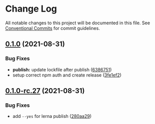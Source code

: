 # Change Log

All notable changes to this project will be documented in this file.
See [Conventional Commits](https://conventionalcommits.org) for commit guidelines.

## [0.1.0](https://github.com/logto-io/config/compare/v0.1.0-rc.27...v0.1.0) (2021-08-31)


### Bug Fixes

* **publish:** update lockfile after publish ([6386751](https://github.com/logto-io/config/commit/6386751021ebfdde34e4eaac0768e4e484fd80ac))
* setup correct npm auth and create release ([3fe1ef2](https://github.com/logto-io/config/commit/3fe1ef23f680cbc7f99d4049b6b326db61a8b4f7))



## [0.1.0-rc.27](https://github.com/logto-io/config/compare/v0.1.0-rc.26...v0.1.0-rc.27) (2021-08-31)


### Bug Fixes

* add `--yes` for lerna publish ([280aa29](https://github.com/logto-io/config/commit/280aa29180d493a53facbd698da91396e9fc40e3))
